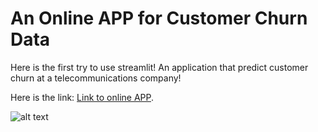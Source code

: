 # An Online APP for Customer Churn Data

Here is the first try to use streamlit! 
An application that predict customer churn at a telecommunications company!

Here is the link: 
 [Link to online APP](https://myeghaneh-customer-churn-data-streamlit-app-full-tda54e.streamlit.app/).


![alt text](https://miro.medium.com/max/456/1*Dvx1j18vyKyvLlIpxzVSmQ.png)



